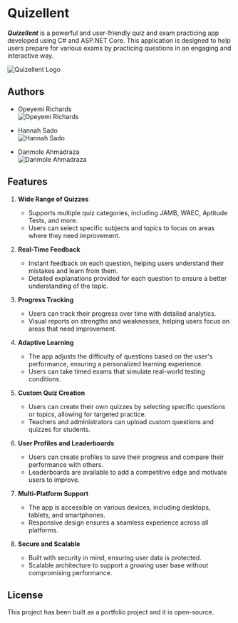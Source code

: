 # Quizellent
***Quizellent*** is a powerful and user-friendly quiz and exam practicing app developed using C# and ASP.NET Core. This application is designed to help users prepare for various exams by practicing questions in an engaging and interactive way.

![Quizellent Logo](https://drive.google.com/file/d/1e83ouWrWGoWyWmJ7ZcCDVqvpBy8QOKhp/view?usp=drive_link)

## Authors

- Opeyemi Richards  
  ![Opeyemi Richards](https://example.com/path-to-opeyemi-image)

- Hannah Sado  
  ![Hannah Sado](https://example.com/path-to-hannah-image)

- Danmole Ahmadraza  
  ![Danmole Ahmadraza](https://example.com/path-to-danmole-image)

## Features

1. **Wide Range of Quizzes**
   - Supports multiple quiz categories, including JAMB, WAEC, Aptitude Tests, and more.
   - Users can select specific subjects and topics to focus on areas where they need improvement.

2. **Real-Time Feedback**
   - Instant feedback on each question, helping users understand their mistakes and learn from them.
   - Detailed explanations provided for each question to ensure a better understanding of the topic.

3. **Progress Tracking**
   - Users can track their progress over time with detailed analytics.
   - Visual reports on strengths and weaknesses, helping users focus on areas that need improvement.

4. **Adaptive Learning**
   - The app adjusts the difficulty of questions based on the user's performance, ensuring a personalized learning experience.
   - Users can take timed exams that simulate real-world testing conditions.

5. **Custom Quiz Creation**
   - Users can create their own quizzes by selecting specific questions or topics, allowing for targeted practice.
   - Teachers and administrators can upload custom questions and quizzes for students.

6. **User Profiles and Leaderboards**
   - Users can create profiles to save their progress and compare their performance with others.
   - Leaderboards are available to add a competitive edge and motivate users to improve.

7. **Multi-Platform Support**
   - The app is accessible on various devices, including desktops, tablets, and smartphones.
   - Responsive design ensures a seamless experience across all platforms.

8. **Secure and Scalable**
   - Built with security in mind, ensuring user data is protected.
   - Scalable architecture to support a growing user base without compromising performance.

## License

This project has been built as a portfolio project and it is open-source.
